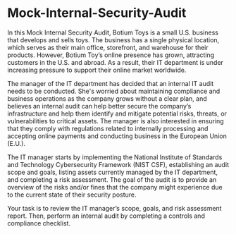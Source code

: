 # Mock-Internal-Security-Audit

In this Mock Internal Security Audit, Botium Toys is a small U.S. business that develops and sells toys. The business has a single physical location, which serves as their main office, storefront, and warehouse for their products. However, Botium Toy’s online presence has grown, attracting customers in the U.S. and abroad. As a result, their IT department is under increasing pressure to support their online market worldwide. 

The manager of the IT department has decided that an internal IT audit needs to be conducted. She's worried about maintaining compliance and business operations as the company grows without a clear plan, and believes an internal audit can help better secure the company’s infrastructure and help them identify and mitigate potential risks, threats, or vulnerabilities to critical assets. The manager is also interested in ensuring that they comply with regulations related to internally processing and accepting online payments and conducting business in the European Union (E.U.).   

The IT manager starts by implementing the National Institute of Standards and Technology Cybersecurity Framework (NIST CSF), establishing an audit scope and goals, listing assets currently managed by the IT department, and completing a risk assessment. The goal of the audit is to provide an overview of the risks and/or fines that the company might experience due to the current state of their security posture.

Your task is to review the IT manager’s scope, goals, and risk assessment report. Then, perform an internal audit by completing a controls and compliance checklist. 

